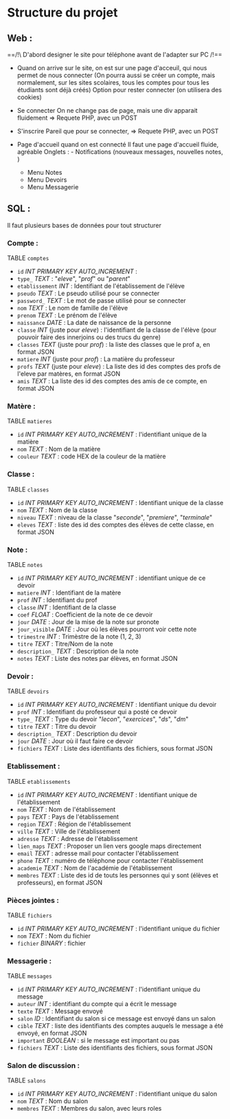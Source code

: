 # Structure du projet

## Web : 

==/!\ D'abord designer le site pour téléphone avant de l'adapter sur PC /!\==

- Quand on arrive sur le site, on est sur une page d'acceuil, qui nous permet de nous connecter
(On pourra aussi se créer un compte, mais normalement, sur les sites scolaires, tous les comptes pour tous les étudiants sont déjà créés)
Option pour rester connecter (on utilisera des cookies)

- Se connecter
    On ne change pas de page, mais une div apparait fluidement
    => Requete PHP, avec un POST

- S'inscrire
    Pareil que pour se connecter,
    => Requete PHP, avec un POST

- Page d'accueil quand on est connecté 
    Il faut une page d'accueil fluide, agréable
    Onglets : 
      - Notifications (nouveaux messages, nouvelles notes, )

    - Menu Notes
    - Menu Devoirs
    - Menu Messagerie

## SQL :

Il faut plusieurs bases de données pour tout structurer

### Compte :

TABLE `comptes`
 - `id` *INT PRIMARY KEY AUTO_INCREMENT* :
 - `type_` _TEXT_ : "*eleve*", "*prof*" ou "*parent*"
 - `etablissement` _INT_ : Identifiant de l'établissement de l'élève
 - `pseudo` _TEXT_ : Le pseudo utilisé pour se connecter
 - `password_` _TEXT_ : Le mot de passe utilisé pour se connecter
 - `nom` _TEXT_ : Le nom de famille de l'élève
 - `prenom` _TEXT_ : Le prénom de l'élève
 - `naissance` _DATE_ : La date de naissance de la personne
 - `classe` _INT_ (juste pour *eleve*) : l'identifiant de la classe de l'élève (pour pouvoir faire des innerjoins ou des trucs du genre)
 - `classes` _TEXT_ (juste pour *prof*) : la liste des classes que le prof a, en format JSON
 - `matiere` _INT_ (juste pour *prof*) : La matière du professeur
 - `profs` _TEXT_ (juste pour *eleve*) : La liste des id des comptes des profs de l'eleve par matères, en format JSON
 - `amis` _TEXT_ : La liste des id des comptes des amis de ce compte, en format JSON

### Matère :

TABLE `matieres`
 - `id` *INT PRIMARY KEY AUTO_INCREMENT* : l'identifiant unique de la matière
 - `nom` _TEXT_ : Nom de la matière
 - `couleur` _TEXT_ : code HEX de la couleur de la matière

### Classe :
 
TABLE `classes`
 - `id` *INT PRIMARY KEY AUTO_INCREMENT* : Identifiant unique de la classe
 - `nom` _TEXT_ : Nom de la classe
 - `niveau` _TEXT_ : niveau de la classe "*seconde*", "*premiere*", "*terminale*"
 - `eleves` _TEXT_ : liste des id des comptes des élèves de cette classe, en format JSON

### Note :
 
TABLE `notes`
 - `id` *INT PRIMARY KEY AUTO_INCREMENT* : identifiant unique de ce devoir
 - `matiere` _INT_ : Identifiant de la matère
 - `prof` _INT_ : Identifiant du prof
 - `classe` _INT_ : Identifiant de la classe
 - `coef` _FLOAT_ : Coefficient de la note de ce devoir
 - `jour` _DATE_ : Jour de la mise de la note sur pronote
 - `jour_visible` _DATE_ : Jour où les élèves pourront voir cette note
 - `trimestre` _INT_ : Trimèstre de la note (1, 2, 3)
 - `titre` _TEXT_ : Titre/Nom de la note
 - `description_` _TEXT_ : Description de la note
 - `notes` _TEXT_ : Liste des notes par élèves, en format JSON

### Devoir :

TABLE `devoirs`
 - `id` *INT PRIMARY KEY AUTO_INCREMENT* : Identifiant unique du devoir
 - `prof` _INT_ : Identifiant du professeur qui a posté ce devoir
 - `type_` _TEXT_ : Type du devoir "*lecon*", "*exercices*", "*ds*", "*dm*"
 - `titre` _TEXT_ : Titre du devoir
 - `description_` _TEXT_ : Description du devoir
 - `jour` _DATE_ : Jour où il faut faire ce devoir
 - `fichiers` _TEXT_ : Liste des identifiants des fichiers, sous format JSON

### Etablissement :

TABLE `etablissements`
 - `id` *INT PRIMARY KEY AUTO_INCREMENT* : Identifiant unique de l'établissement
 - `nom` _TEXT_ : Nom de l'établissement
 - `pays` _TEXT_ : Pays de l'établissement
 - `region` _TEXT_ : Région de l'établissement
 - `ville` _TEXT_ : Ville de l'établissement
 - `adresse` _TEXT_ : Adresse de l'établissement
 - `lien_maps` _TEXT_ : Proposer un lien vers google maps directement
 - `email` _TEXT_ : adresse mail pour contacter l'établissement
 - `phone` _TEXT_ : numéro de téléphone pour contacter l'établissement
 - `academie` _TEXT_ : Nom de l'académie de l'établissement
 - `membres` _TEXT_ : Liste des id de touts les personnes qui y sont (élèves et professeurs), en format JSON

### Pièces jointes :

TABLE `fichiers`
 - `id` *INT PRIMARY KEY AUTO_INCREMENT* : l'identifiant unique du fichier
 - `nom` _TEXT_ : Nom du fichier
 - `fichier` _BINARY_ : fichier

### Messagerie :

TABLE `messages`
 - `id` *INT PRIMARY KEY AUTO_INCREMENT* : l'identifiant unique du message
 - `auteur` _INT_ : identifiant du compte qui a écrit le message
 - `texte` _TEXT_ : Message envoyé
 - `salon` _ID_ : Identifiant du salon si ce message est envoyé dans un salon
 - `cible` _TEXT_ : liste des identifiants des comptes auquels le message a été envoyé, en format JSON
 - `important` _BOOLEAN_ : si le message est important ou pas
 - `fichiers` _TEXT_ : Liste des identifiants des fichiers, sous format JSON

### Salon de discussion :

TABLE `salons`
 - `id` *INT PRIMARY KEY AUTO_INCREMENT* : l'identifiant unique du salon
 - `nom` _TEXT_ : Nom du salon
 - `membres` _TEXT_ : Membres du salon, avec leurs roles
